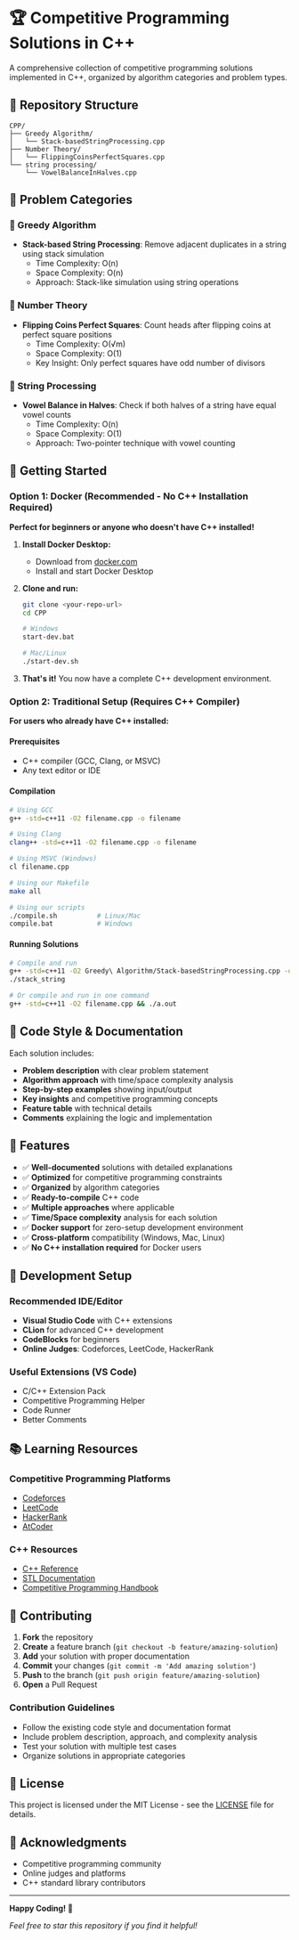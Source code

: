 # 🏆 Competitive Programming Solutions in C++

A comprehensive collection of competitive programming solutions implemented in C++, organized by algorithm categories and problem types.

## 📁 Repository Structure

```
CPP/
├── Greedy Algorithm/
│   └── Stack-basedStringProcessing.cpp
├── Number Theory/
│   └── FlippingCoinsPerfectSquares.cpp
└── string processing/
    └── VowelBalanceInHalves.cpp
```

## 🎯 Problem Categories

### 🔸 Greedy Algorithm

- **Stack-based String Processing**: Remove adjacent duplicates in a string using stack simulation
  - Time Complexity: O(n)
  - Space Complexity: O(n)
  - Approach: Stack-like simulation using string operations

### 🔸 Number Theory

- **Flipping Coins Perfect Squares**: Count heads after flipping coins at perfect square positions
  - Time Complexity: O(√m)
  - Space Complexity: O(1)
  - Key Insight: Only perfect squares have odd number of divisors

### 🔸 String Processing

- **Vowel Balance in Halves**: Check if both halves of a string have equal vowel counts
  - Time Complexity: O(n)
  - Space Complexity: O(1)
  - Approach: Two-pointer technique with vowel counting

## 🚀 Getting Started

### Option 1: Docker (Recommended - No C++ Installation Required)

**Perfect for beginners or anyone who doesn't have C++ installed!**

1. **Install Docker Desktop:**

   - Download from [docker.com](https://www.docker.com/products/docker-desktop/)
   - Install and start Docker Desktop

2. **Clone and run:**

   ```bash
   git clone <your-repo-url>
   cd CPP

   # Windows
   start-dev.bat

   # Mac/Linux
   ./start-dev.sh
   ```

3. **That's it!** You now have a complete C++ development environment.

### Option 2: Traditional Setup (Requires C++ Compiler)

**For users who already have C++ installed:**

#### Prerequisites

- C++ compiler (GCC, Clang, or MSVC)
- Any text editor or IDE

#### Compilation

```bash
# Using GCC
g++ -std=c++11 -O2 filename.cpp -o filename

# Using Clang
clang++ -std=c++11 -O2 filename.cpp -o filename

# Using MSVC (Windows)
cl filename.cpp

# Using our Makefile
make all

# Using our scripts
./compile.sh          # Linux/Mac
compile.bat           # Windows
```

#### Running Solutions

```bash
# Compile and run
g++ -std=c++11 -O2 Greedy\ Algorithm/Stack-basedStringProcessing.cpp -o stack_string
./stack_string

# Or compile and run in one command
g++ -std=c++11 -O2 filename.cpp && ./a.out
```

## 📝 Code Style & Documentation

Each solution includes:

- **Problem description** with clear problem statement
- **Algorithm approach** with time/space complexity analysis
- **Step-by-step examples** showing input/output
- **Key insights** and competitive programming concepts
- **Feature table** with technical details
- **Comments** explaining the logic and implementation

## 🎨 Features

- ✅ **Well-documented** solutions with detailed explanations
- ✅ **Optimized** for competitive programming constraints
- ✅ **Organized** by algorithm categories
- ✅ **Ready-to-compile** C++ code
- ✅ **Multiple approaches** where applicable
- ✅ **Time/Space complexity** analysis for each solution
- ✅ **Docker support** for zero-setup development environment
- ✅ **Cross-platform** compatibility (Windows, Mac, Linux)
- ✅ **No C++ installation required** for Docker users

## 🔧 Development Setup

### Recommended IDE/Editor

- **Visual Studio Code** with C++ extensions
- **CLion** for advanced C++ development
- **CodeBlocks** for beginners
- **Online Judges**: Codeforces, LeetCode, HackerRank

### Useful Extensions (VS Code)

- C/C++ Extension Pack
- Competitive Programming Helper
- Code Runner
- Better Comments

## 📚 Learning Resources

### Competitive Programming Platforms

- [Codeforces](https://codeforces.com/)
- [LeetCode](https://leetcode.com/)
- [HackerRank](https://www.hackerrank.com/)
- [AtCoder](https://atcoder.jp/)

### C++ Resources

- [C++ Reference](https://en.cppreference.com/)
- [STL Documentation](https://www.cplusplus.com/reference/)
- [Competitive Programming Handbook](https://cses.fi/book/)

## 🤝 Contributing

1. **Fork** the repository
2. **Create** a feature branch (`git checkout -b feature/amazing-solution`)
3. **Add** your solution with proper documentation
4. **Commit** your changes (`git commit -m 'Add amazing solution'`)
5. **Push** to the branch (`git push origin feature/amazing-solution`)
6. **Open** a Pull Request

### Contribution Guidelines

- Follow the existing code style and documentation format
- Include problem description, approach, and complexity analysis
- Test your solution with multiple test cases
- Organize solutions in appropriate categories

## 📄 License

This project is licensed under the MIT License - see the [LICENSE](LICENSE) file for details.

## 🙏 Acknowledgments

- Competitive programming community
- Online judges and platforms
- C++ standard library contributors

---

**Happy Coding! 🚀**

_Feel free to star this repository if you find it helpful!_
